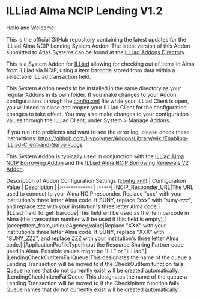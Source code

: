 # ILLiad Alma NCIP Lending V1.2

Hello and Welcome!

This is the official GitHub repository containing the latest updates for the ILLiad Alma NCIP Lending System Addon.   The latest version of this Addon submitted to Atlas Systems can be found at the [ILLiad Addons Directory](https://atlas-sys.atlassian.net/wiki/spaces/ILLiadAddons/pages/3149522/ILLiad+ALMA+NCIP+Borrowing+Client+System+Addon).  

This is a System Addon for [ILLiad](https://www.atlas-sys.com/illiad) allowing for checking out of items in Alma from ILLiad via NCIP, using a item barcode stored from data within a selectable ILLiad transaction field.

This System Addon needs to be installed in the same directory as your regular Addons in its own folder.  If you make changes to your Addon configurations through the [config.xml](https://github.com/Hypolymer/ILLiad_Alma_NCIP_Lending/blob/main/config.xml) file while your ILLiad Client is open, you will need to close and reopen your ILLiad Client for the configuration changes to take effect.  You may also make changes to your configuration values through the ILLiad Client, under System > Manage Addons.

If you run into problems and want to see the error log, please check these instructions:  https://github.com/Hypolymer/AddonsLibrary/wiki/Enabling-ILLiad-Client-and-Server-Logs

This System Addon is typically used in conjunction with the [ILLiad Alma NCIP Borrowing Addon](https://github.com/Hypolymer/ILLiad_Alma_NCIP_Borrowing/)  and the [ILLiad Alma NCIP Borrowing Renewals V2 Addon](https://github.com/Hypolymer/ILLiad_Alma_NCIP_Borrowing_Renewals_V2).

Description of Addon Configuration Settings ([config.xml](https://github.com/Hypolymer/ILLiad_Alma_NCIP_Lending/blob/main/config.xml))
| Configuration Value        | Description |
|:------------- | :-----|
|NCIP_Responder_URL|The URL used to connect to your Alma NCIP responder. Replace "xxx" with your institution's three letter Alma code. If SUNY, replace "xxx" with "suny-zzz", and replace zzz with your institution's three letter Alma code.|
|ILLiad_field_to_get_barcode|This field will be used as the item barcode in Alma (the transaction number will be used if this field is empty).|
|acceptItem_from_uniqueAgency_value|Replace "XXX" with your institution's three letter Alma code.  If SUNY, replace "XXX" with "SUNY_ZZZ", and replace ZZZ with your institution's three letter Alma code.|
|ApplicationProfileType|Input the Resource Sharing Partner code used in Alma.  Possible values might be "ILL" or "ILLiad".|
|LendingCheckOutItemFailQueue|This designates the name of the queue a Lending Transaction will be moved to if the CheckOutItem function fails. Queue names that do not currently exist will be created automatically.|
|LendingCheckInItemFailQueue|This designates the name of the queue a Lending Transaction will be moved to if the CheckInItem function fails. Queue names that do not currently exist will be created automatically.|

